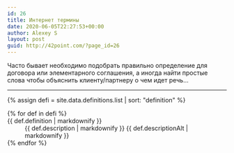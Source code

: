 ```yaml
---
id: 26
title: Интернет термины
date: 2020-06-05T22:27:53+00:00
author: Alexey S
layout: post
guid: http://42point.com/?page_id=26
---
```

Часто бывает необходимо подобрать правильно определение для договора или элементарного соглашения, а иногда найти простые слова чтобы объяснить клиенту/партнеру о чем идет речь…
* * *


{% assign defi = site.data.definitions.list | sort: "definition" %}

<dl>
  {% for def in defi %}
  <dt id="{{ def.definition }}"> {{ def.definition | markdownify }}</dt>
  <dd>
  {{ def.description | markdownify }}
  {{ def.descriptionAlt | markdownify }} 
  <!-- <ol>
    {% for li in def.li %}
      <li>
        {{ li }};
      </li>
      
    {% endfor %}
  </ol> -->
</dd>
  {% endfor %}
</dl>